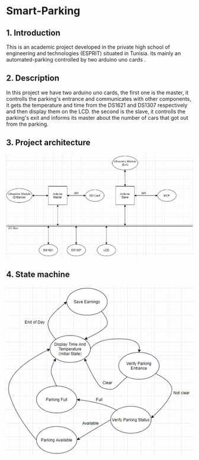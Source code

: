# Smart-Parking
## 1. Introduction
This is an academic project developed in the private high school of engineering and technologies (ESPRIT) situated in Tunisia.
its mainly an automated-parking controlled by two arduino uno cards .
## 2. Description
In this project we have two arduino uno cards, the first one is the master, it controlls the parking's entrance and communicates with other components, it gets the temperature and time from the DS1621 and DS1307 respectively and then display them on the LCD.
the second is the slave, it controlls the parking's exit and informs its master about the number of cars that got out from the parking.

## 3. Project architecture
![](images/ProjectArchitecture.jpg)

## 4. State machine
![](images/StateMachine.jpg)

